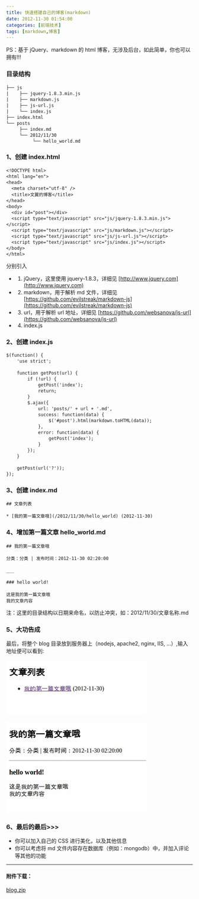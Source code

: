 ```yaml
---
title: 快速搭建自己的博客(markdown)
date: 2012-11-30 01:54:00
categories: [前端技术]
tags: [markdown,博客]
---
```


PS：基于 jQuery、markdown 的 html 博客，无涉及后台，如此简单，你也可以拥有!!!

### 目录结构

    ├── js
    |    ├── jquery-1.8.3.min.js
    |    ├── markdown.js
    |    ├── js-url.js
    |    └── index.js
    ├── index.html
    └── posts
         ├── index.md
         └── 2012/11/30
              └── hello_world.md

### 1、创建 index.html

    <!DOCTYPE html>
    <html lang="en">
    <head>
      <meta charset="utf-8" />
      <title>文翼的博客</title>
    </head>
    <body>
      <div id="post"></div>
      <script type="text/javascript" src="js/jquery-1.8.3.min.js"></script>
      <script type="text/javascript" src="js/markdown.js"></script>
      <script type="text/javascript" src="js/js-url.js"></script>
      <script type="text/javascript" src="js/index.js"></script>
    </body>
    </html>


分别引入

* 1) jQuery，这里使用 jquery-1.8.3，详细见 [http://www.jquery.com](http://www.jquery.com)
* 2) markdown，用于解析 md 文件，详细见 [https://github.com/evilstreak/markdown-js](https://github.com/evilstreak/markdown-js)
* 3) url，用于解析 url 地址，详细见 [https://github.com/websanova/js-url](https://github.com/websanova/js-url)
* 4) index.js

### 2、创建 index.js

    $(function() {
        'use strict';

        function getPost(url) {
            if (!url) {
                getPost('index');
                return;
            }
            $.ajax({
                url: 'posts/' + url + '.md',
                success: function(data) {
                    $('#post').html(markdown.toHTML(data));
                },
                error: function(data) {
                    getPost('index');
                }
            });
        }

        getPost(url('?'));
    });

### 3、创建 index.md

    ## 文章列表

    * [我的第一篇文章哦](/2012/11/30/hello_world) (2012-11-30)

### 4、增加第一篇文章 hello_world.md

    ## 我的第一篇文章哦

    分类：分类 | 发布时间：2012-11-30 02:20:00

    ___

    ### hello world!

    这是我的第一篇文章哦
    我的文章内容

注：这里的目录结构以日期来命名，以防止冲突，如：2012/11/30/文章名称.md

### 5、大功告成
最后，将整个 blog 目录放到服务器上（nodejs, apache2, nginx, IIS, ...）,输入地址便可以看到:

![index](/2012/11/30/build_markdown_blog1.jpeg)

![hello_world](/2012/11/30/build_markdown_blog2.jpeg)

### 6、最后的最后>>>
* 你可以加入自己的 CSS 进行美化，以及其他信息
* 你可以考虑将 md 文件内容存在数据库（例如：mongodb）中，并加入评论等其他的功能

___

#### 附件下载：
[blog.zip](/2012/11/30/build_markdown_blog.zip)
